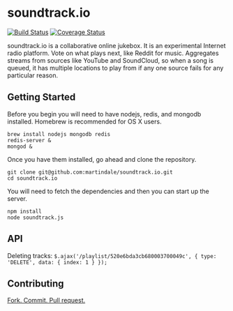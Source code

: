 soundtrack.io
=============
[![Build Status](https://img.shields.io/travis/martindale/soundtrack.io.svg?branch=soundtrack.io&style=flat-square)](https://travis-ci.org/martindale/soundtrack.io)
[![Coverage Status](https://img.shields.io/coveralls/martindale/soundtrack.io/soundtrack.io.svg?style=flat-square)](https://coveralls.io/r/martindale/soundtrack.io)

soundtrack.io is a collaborative online jukebox.  It is an experimental Internet radio platform.  Vote on what plays next, like Reddit for music.  Aggregates streams from sources like YouTube and SoundCloud, so when a song is queued, it has multiple locations to play from if any one source fails for any particular reason.

## Getting Started

Before you begin you will need to have nodejs, redis, and mongodb installed.
Homebrew is recommended for OS X users.

    brew install nodejs mongodb redis
    redis-server &
    mongod &

Once you have them installed, go ahead and clone the repository.

    git clone git@github.com:martindale/soundtrack.io.git
    cd soundtrack.io

You will need to fetch the dependencies and then you can start up the server.

    npm install
    node soundtrack.js

## API

Deleting tracks:
`$.ajax('/playlist/520e6bda3cb680003700049c', { type: 'DELETE', data: { index: 1 } });`

## Contributing

[Fork. Commit. Pull request.](https://help.github.com/articles/fork-a-repo)
